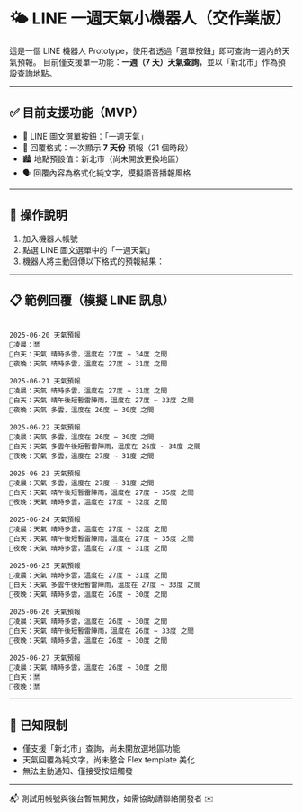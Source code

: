 # 🌤️ LINE 一週天氣小機器人（交作業版）

這是一個 LINE 機器人 Prototype，使用者透過「選單按鈕」即可查詢一週內的天氣預報。
目前僅支援單一功能：**一週（7 天）天氣查詢**，並以「新北市」作為預設查詢地點。

---

## ✅ 目前支援功能（MVP）

- 🔘 LINE 圖文選單按鈕：「一週天氣」
- 📅 回覆格式：一次顯示 **7 天份** 預報（21 個時段）
- 🏙️ 地點預設值：新北市（尚未開放更換地區）
- 🗣️ 回覆內容為格式化純文字，模擬語音播報風格

---

## 🧪 操作說明

1. 加入機器人帳號
2. 點選 LINE 圖文選單中的「一週天氣」
3. 機器人將主動回傳以下格式的預報結果：

---

## 📋 範例回覆（模擬 LINE 訊息）

```

2025-06-20 天氣預報
📍凌晨：🈲
📍白天：天氣 晴時多雲，溫度在 27度 ~ 34度 之間
📍夜晚：天氣 晴時多雲，溫度在 27度 ~ 31度 之間

2025-06-21 天氣預報
📍凌晨：天氣 晴時多雲，溫度在 27度 ~ 31度 之間
📍白天：天氣 晴午後短暫雷陣雨，溫度在 27度 ~ 33度 之間
📍夜晚：天氣 多雲，溫度在 26度 ~ 30度 之間

2025-06-22 天氣預報
📍凌晨：天氣 多雲，溫度在 26度 ~ 30度 之間
📍白天：天氣 多雲午後短暫雷陣雨，溫度在 26度 ~ 34度 之間
📍夜晚：天氣 多雲，溫度在 27度 ~ 31度 之間

2025-06-23 天氣預報
📍凌晨：天氣 多雲，溫度在 27度 ~ 31度 之間
📍白天：天氣 晴午後短暫雷陣雨，溫度在 27度 ~ 35度 之間
📍夜晚：天氣 晴時多雲，溫度在 27度 ~ 32度 之間

2025-06-24 天氣預報
📍凌晨：天氣 晴時多雲，溫度在 27度 ~ 32度 之間
📍白天：天氣 晴午後短暫雷陣雨，溫度在 27度 ~ 35度 之間
📍夜晚：天氣 晴時多雲，溫度在 27度 ~ 31度 之間

2025-06-25 天氣預報
📍凌晨：天氣 晴時多雲，溫度在 27度 ~ 31度 之間
📍白天：天氣 多雲午後短暫雷陣雨，溫度在 27度 ~ 33度 之間
📍夜晚：天氣 晴時多雲，溫度在 26度 ~ 30度 之間

2025-06-26 天氣預報
📍凌晨：天氣 晴時多雲，溫度在 26度 ~ 30度 之間
📍白天：天氣 晴午後短暫雷陣雨，溫度在 26度 ~ 33度 之間
📍夜晚：天氣 晴時多雲，溫度在 26度 ~ 30度 之間

2025-06-27 天氣預報
📍凌晨：天氣 晴時多雲，溫度在 26度 ~ 30度 之間
📍白天：🈲
📍夜晚：🈲

```

---

## 🚧 已知限制

- 僅支援「新北市」查詢，尚未開放選地區功能
- 天氣回覆為純文字，尚未整合 Flex template 美化
- 無法主動通知、僅接受按鈕觸發

---

📬 測試用帳號與後台暫無開放，如需協助請聯絡開發者 ✉️
